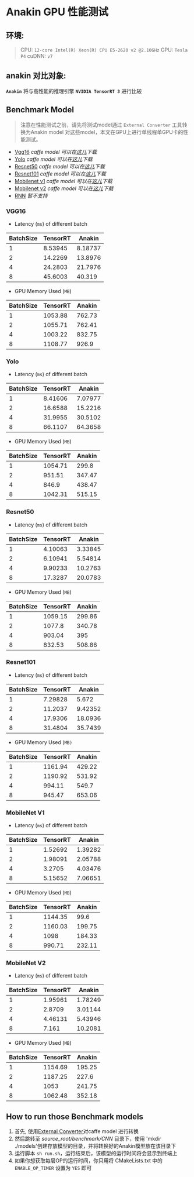 # Anakin GPU 性能测试

## 环境:

>  CPU: `12-core Intel(R) Xeon(R) CPU E5-2620 v2 @2.10GHz`
>  GPU: `Tesla P4`
>  cuDNN: `v7`


## anakin 对比对象:

**`Anakin`** 将与高性能的推理引擎 **`NVIDIA TensorRT 3`** 进行比较

## Benchmark Model

> 注意在性能测试之前，请先将测试model通过 `External Converter` 工具转换为Anakin model
> 对这些model，本文在GPU上进行单线程单GPU卡的性能测试。

- [Vgg16](#1)   *caffe model 可以在[这儿](https://gist.github.com/jimmie33/27c1c0a7736ba66c2395)下载*
- [Yolo](#2)  *caffe model 可以在[这儿](https://github.com/hojel/caffe-yolo-model)下载*
- [Resnet50](#3)  *caffe model 可以在[这儿](https://github.com/KaimingHe/deep-residual-networks#models)下载*
- [Resnet101](#4)  *caffe model 可以在[这儿](https://github.com/KaimingHe/deep-residual-networks#models)下载*
- [Mobilenet v1](#5)  *caffe model 可以在[这儿](https://github.com/shicai/MobileNet-Caffe)下载*
- [Mobilenet v2](#6)  *caffe model 可以在[这儿](https://github.com/shicai/MobileNet-Caffe)下载*
- [RNN](#7)  *暂不支持*

### <span id = '1'>VGG16 </span>

- Latency (`ms`) of different batch

| BatchSize | TensorRT | Anakin |
| --- | --- | --- |
| 1 | 8.53945 | 8.18737 |
| 2 | 14.2269 | 13.8976 |
| 4 | 24.2803 | 21.7976 |
| 8 | 45.6003 | 40.319 |

- GPU Memory Used (`MB`)

| BatchSize | TensorRT | Anakin |
| --- | --- | --- |
| 1 | 1053.88 | 762.73 |
| 2 | 1055.71 | 762.41 |
| 4 | 1003.22 | 832.75 |
| 8 | 1108.77 | 926.9 |


### <span id = '2'>Yolo </span>

- Latency (`ms`) of different batch

| BatchSize | TensorRT | Anakin |
| --- | --- | --- |
| 1 | 8.41606| 7.07977 |
| 2 | 16.6588| 15.2216 |
| 4 | 31.9955| 30.5102 |
| 8 | 66.1107 | 64.3658 |

- GPU Memory Used (`MB`)

| BatchSize | TensorRT | Anakin |
| --- | --- | --- |
| 1 | 1054.71  | 299.8 |
| 2 | 951.51  | 347.47 |
| 4 | 846.9  | 438.47 |
| 8 | 1042.31  | 515.15 |

### <span id = '3'> Resnet50 </span>

- Latency (`ms`) of different batch

| BatchSize | TensorRT | Anakin |
| --- | --- | --- |
| 1 | 4.10063  |  3.33845 |
| 2 |  6.10941 |  5.54814 |
| 4 | 9.90233  | 10.2763 |
| 8 | 17.3287  |   20.0783 |

- GPU Memory Used (`MB`)

| BatchSize | TensorRT | Anakin |
| --- | --- | --- |
| 1 | 1059.15 | 299.86 |
| 2 | 1077.8  | 340.78 |
| 4 | 903.04  | 395 |
| 8 | 832.53  | 508.86 |

### <span id = '4'> Resnet101 </span>

- Latency (`ms`) of different batch

| BatchSize | TensorRT | Anakin |
| --- | --- | --- |
| 1 | 7.29828 | 5.672 |
| 2 | 11.2037 | 9.42352 |
| 4 | 17.9306 | 18.0936 |
| 8 | 31.4804 | 35.7439 |

- GPU Memory Used (`MB)`

| BatchSize | TensorRT | Anakin |
| --- | --- | --- |
| 1 | 1161.94 | 429.22 |
| 2 | 1190.92 | 531.92 |
| 4 | 994.11  | 549.7 |
| 8 | 945.47  | 653.06 |

###  <span id = '5'> MobileNet V1 </span>

- Latency (`ms`) of different batch

| BatchSize | TensorRT | Anakin |
| --- | --- | --- |
| 1 | 1.52692  |  1.39282 |
| 2 |  1.98091  |  2.05788 |
| 4 | 3.2705  | 4.03476 |
| 8 |  5.15652 |  7.06651 |

- GPU Memory Used (`MB`)

| BatchSize | TensorRT | Anakin |
| --- | --- | --- |
| 1 | 1144.35   | 99.6 |
| 2 | 1160.03    | 199.75 |
| 4 | 1098  | 184.33 |
| 8 | 990.71  | 232.11 |

###  <span id = '6'> MobileNet V2</span>

- Latency (`ms`) of different batch

| BatchSize | TensorRT | Anakin |
| --- | --- | --- |
| 1 | 1.95961 | 1.78249 |
| 2 | 2.8709 | 3.01144 |
| 4 | 4.46131 | 5.43946 |
| 8 | 7.161 | 10.2081 |

- GPU Memory Used (`MB`)

| BatchSize | TensorRT | Anakin |
| --- | --- | --- |
| 1 | 1154.69 | 195.25 |
| 2 | 1187.25 | 227.6 |
| 4 | 1053 | 241.75 |
| 8 | 1062.48 | 352.18 |

## How to run those Benchmark models

1. 首先, 使用[External Converter](./convert_paddle_to_anakin.html)对caffe model 进行转换
2. 然后跳转至 *source_root/benchmark/CNN* 目录下，使用 'mkdir ./models'创建存放模型的目录，并将转换好的Anakin模型放在该目录下
3. 运行脚本 `sh run.sh`，运行结束后，该模型的运行时间将会显示到终端上
4. 如果你想获取每层OP的运行时间，你只用将 CMakeLists.txt 中的`ENABLE_OP_TIMER` 设置为 `YES` 即可
